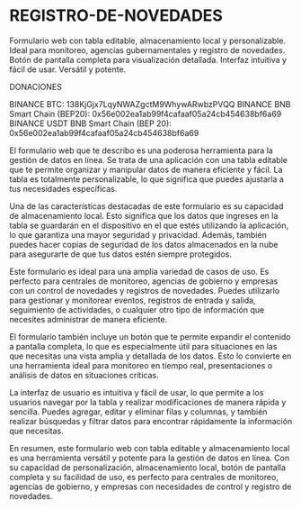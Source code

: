 # REGISTRO-DE-NOVEDADES
Formulario web con tabla editable, almacenamiento local y personalizable. Ideal para monitoreo, agencias gubernamentales y registro de novedades. Botón de pantalla completa para visualización detallada. Interfaz intuitiva y fácil de usar. Versátil y potente.

DONACIONES 

BINANCE BTC: 138KjGjx7LqyNWAZgctM9WhywARwbzPVQQ
BINANCE BNB Smart Chain (BEP20): 0x56e002ea1ab99f4cafaaf05a24cb454638bf6a69
BINANCE USDT BNB Smart Chain (BEP 20): 0x56e002ea1ab99f4cafaaf05a24cb454638bf6a69

El formulario web que te describo es una poderosa herramienta para la gestión de datos en línea. Se trata de una aplicación con una tabla editable que te permite organizar y manipular datos de manera eficiente y fácil. La tabla es totalmente personalizable, lo que significa que puedes ajustarla a tus necesidades específicas.

Una de las características destacadas de este formulario es su capacidad de almacenamiento local. Esto significa que los datos que ingreses en la tabla se guardarán en el dispositivo en el que estés utilizando la aplicación, lo que garantiza una mayor seguridad y privacidad. Además, también puedes hacer copias de seguridad de los datos almacenados en la nube para asegurarte de que tus datos estén siempre protegidos.

Este formulario es ideal para una amplia variedad de casos de uso. Es perfecto para centrales de monitoreo, agencias de gobierno y empresas con un control de novedades y registros de novedades. Puedes utilizarlo para gestionar y monitorear eventos, registros de entrada y salida, seguimiento de actividades, o cualquier otro tipo de información que necesites administrar de manera eficiente.

El formulario también incluye un botón que te permite expandir el contenido a pantalla completa, lo que es especialmente útil para situaciones en las que necesitas una vista amplia y detallada de los datos. Esto lo convierte en una herramienta ideal para monitoreo en tiempo real, presentaciones o análisis de datos en situaciones críticas.

La interfaz de usuario es intuitiva y fácil de usar, lo que permite a los usuarios navegar por la tabla y realizar modificaciones de manera rápida y sencilla. Puedes agregar, editar y eliminar filas y columnas, y también realizar búsquedas y filtrar datos para encontrar rápidamente la información que necesitas.

En resumen, este formulario web con tabla editable y almacenamiento local es una herramienta versátil y potente para la gestión de datos en línea. Con su capacidad de personalización, almacenamiento local, botón de pantalla completa y su facilidad de uso, es perfecto para centrales de monitoreo, agencias de gobierno, y empresas con necesidades de control y registro de novedades.
